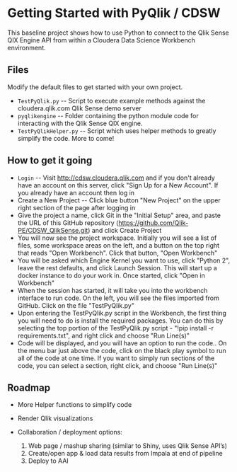 # Getting Started with PyQlik / CDSW

This baseline project shows how to use Python to connect to the Qlik Sense QIX Engine API from within a Cloudera Data Science Workbench environment.

## Files

Modify the default files to get started with your own project.

* `TestPyQlik.py` -- Script to execute example methods against the cloudera.qlik.com Qlik Sense demo server
* `pyqlikengine` -- Folder containing the python module code for interacting with the Qlik Sense QIX engine. 
* `TestPyQlikHelper.py` -- Script which uses helper methods to greatly simplify the code. More to come!

## How to get it going

* `Login` -- Visit http://cdsw.cloudera.qlik.com and if you don't already have an account on this server, click "Sign Up for a New Account". If you already have an account then log in
* Create a New Project -- Click blue button "New Project" on the upper right section of the page after logging in
* Give the project a name, click Git in the "Initial Setup" area, and paste the URL of this GitHub repository (https://github.com/Qlik-PE/CDSW_QlikSense.git) and click Create Project
* You will now see the project workspace. Initially you will see a list of files, some workspace areas on the left, and a button on the top right that reads "Open Workbench". Click that button, "Open Workbench" 
* You will be asked which Engine Kernel you want to use, click "Python 2", leave the rest defaults, and click Launch Session. This will start up a docker instance to do your work in. Once started, click "Open in Workbench"
* When the session has started, it will take you into the workbench interface to run code. On the left, you will see the files imported from GitHub. Click on the file "TestPyQlik.py"
* Upon entering the TestPyQlik.py script in the Workbench, the first thing you will need to do is install the required packages. You can do this by selecting the top portion of the TestPyQlik.py script - "!pip install -r requirements.txt", and right click and choose "Run Line(s)"
* Code will be displayed, and you will have an option to run the code.. On the menu bar just above the code, click on the black play symbol to run all of the code at one time. If you want to simply run sections of the code, you can select a section, right click, and choose "Run Line(s)"

## Roadmap

* More Helper functions to simplify code

* Render Qlik visualizations

* Collaboration / deployment options:

    1. Web page / mashup sharing (similar to Shiny, uses Qlik Sense API’s)
    2. Create/open app & load data results from Impala at end of pipeline
    3. Deploy to AAI
